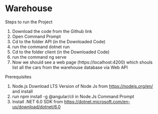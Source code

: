 # Warehouse
Steps to run the Project

1. Download the code from the Github link
2. Open Command Prompt
3. Cd to the folder API (in the Downloaded Code)
4. run the command dotnet run
5. Cd to the folder client (in the Downloaded Code)
6. run the command ng serve
7. Now we should see a web page (https://localhost:4200) which shouls list all the cars from the warehouse database via Web API

Prerequisites

1. Node.js
    Download LTS Version of Node Js from https://nodejs.org/en/ and install
2. run npm install -g @angular/cli in Node.Js Command Prompt
3. Install .NET 6.0 SDK from https://dotnet.microsoft.com/en-us/download/dotnet/6.0
